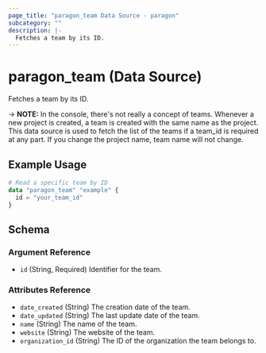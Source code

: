 ```yaml
---
page_title: "paragon_team Data Source - paragon"
subcategory: ""
description: |-
  Fetches a team by its ID.
---
```


# paragon_team (Data Source)

Fetches a team by its ID.

-> **NOTE:** In the console, there's not really a concept of teams. Whenever a new project is created, a team is created with the same name as the project. This data source is used to fetch the list of the teams if a team_id is required at any part. If you change the project name, team name will not change.

## Example Usage

```terraform
# Read a specific team by ID
data "paragon_team" "example" {
  id = "your_team_id"
}
```

## Schema

### Argument Reference

- `id` (String, Required) Identifier for the team.

### Attributes Reference

- `date_created` (String) The creation date of the team.
- `date_updated` (String) The last update date of the team.
- `name` (String) The name of the team.
- `website` (String) The website of the team.
- `organization_id` (String) The ID of the organization the team belongs to.